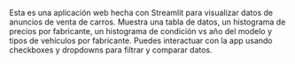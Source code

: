 Esta es una aplicación web hecha con Streamlit para visualizar datos de anuncios de venta de carros. Muestra una tabla de datos, un histograma de precios por fabricante, un histograma de condición vs año del modelo y tipos de vehículos por fabricante. Puedes interactuar con la app usando checkboxes y dropdowns para filtrar y comparar datos.